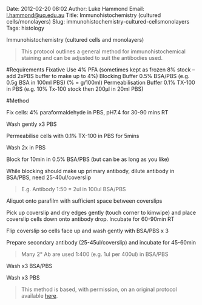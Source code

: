 Date: 2012-02-20 08:02
Author: Luke Hammond
Email: l.hammond@uq.edu.au
Title: Immunohistochemistry (cultured cells/monolayers)
Slug: immunohistochemistry-cultured-cellsmonolayers
Tags: histology

Immunohistochemistry (cultured cells and monolayers)




>This protocol outlines a general method for immunohistochemical staining and can be adjusted to suit the antibodies used.


#Requirements
Fixative Use 4% PFA (sometimes kept as frozen 8% stock – add 2xPBS buffer to make up to 4%)
Blocking Buffer 0.5% BSA/PBS (e.g. 0.5g BSA in 100ml PBS) (% = g/100ml)
Permeabilisation Buffer 0.1% TX-100 in PBS    (e.g. 10% Tx-100 stock then 200µl in 20ml PBS)


#Method

Fix cells: 4% paraformaldehyde in PBS, pH7.4 for 30-90 mins RT



Wash gently x3 PBS



Permeabilise cells with 0.1% TX-100 in PBS for 5mins



Wash 2x in PBS



Block for 10min in 0.5% BSA/PBS (but can be as long as you like)



While blocking should make up primary antibody, dilute antibody in BSA/PBS, need 25-40ul/coverslip


>E.g. Antibody 1:50 = 2ul in 100ul BSA/PBS


Aliquot onto parafilm with sufficient space between coverslips



Pick up coverslip and dry edges gently (touch corner to kimwipe) and place coverslip cells down onto antibody drop. Incubate for 60-90min RT



Flip coverslip so cells face up and wash gently with BSA/PBS x 3



Prepare secondary antibody (25-45ul/coverslip) and incubate for 45-60min       


>Many 2° Ab are used 1:400 (e.g. 1ul per 400ul) in BSA/PBS


Wash x3 BSA/PBS



Wash x3 PBS







>This method is based, with permission, on an original protocol available [here](http://web.qbi.uq.edu.au/microscopy/?page_id=474).

